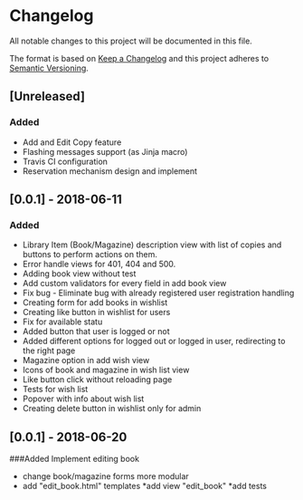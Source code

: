 # Changelog
All notable changes to this project will be documented in this file.

The format is based on [Keep a Changelog](http://keepachangelog.com/en/1.0.0/)
and this project adheres to [Semantic Versioning](http://semver.org/spec/v2.0.0.html).

## [Unreleased]
### Added
- Add and Edit Copy feature
- Flashing messages support (as Jinja macro)
- Travis CI configuration
- Reservation mechanism design and implement

## [0.0.1] - 2018-06-11
### Added
- Library Item (Book/Magazine) description view with list of copies and buttons to perform actions on them.
- Error handle views for 401, 404 and 500. 
- Adding book view without test
- Add custom validators for every field in add book view
- Fix bug - Eliminate bug with already registered user registration handling
- Creating form for add books in wishlist
- Creating like button in wishlist for users
- Fix for available statu
- Added button that user is logged or not
- Added different options for logged out or logged in user, redirecting to the right page
- Magazine option in add wish view
- Icons of book and magazine in wish list view
- Like button click without reloading page
- Tests for wish list
- Popover with info about wish list
- Creating delete button in wishlist only for admin


## [0.0.1] - 2018-06-20
###Added
Implement editing book
* change book/magazine forms more modular
* add  "edit_book.html" templates
*add view "edit_book"
*add tests